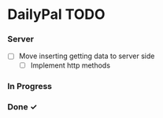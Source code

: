 # DailyPal TODO

### Server

- [ ] Move inserting getting data to server side  
  - [ ] Implement http methods  

### In Progress



### Done ✓

